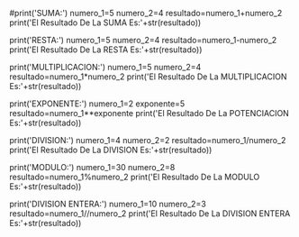 #print('SUMA:')
numero_1=5
numero_2=4
resultado=numero_1+numero_2
print('El Resultado De La SUMA Es:'+str(resultado))

print('RESTA:')
numero_1=5
numero_2=4
resultado=numero_1-numero_2
print('El Resultado De La RESTA Es:'+str(resultado))


print('MULTIPLICACION:')
numero_1=5
numero_2=4
resultado=numero_1*numero_2
print('El Resultado De La MULTIPLICACION Es:'+str(resultado))

print('EXPONENTE:')
numero_1=2
exponente=5
resultado=numero_1**exponente
print('El Resultado De La POTENCIACION Es:'+str(resultado))

print('DIVISION:')
numero_1=4
numero_2=2
resultado=numero_1/numero_2
print('El Resultado De La DIVISION Es:'+str(resultado))


print('MODULO:')
numero_1=30
numero_2=8
resultado=numero_1%numero_2
print('El Resultado De La MODULO Es:'+str(resultado))

print('DIVISION ENTERA:')
numero_1=10
numero_2=3
resultado=numero_1//numero_2
print('El Resultado De La DIVISION ENTERA Es:'+str(resultado))
